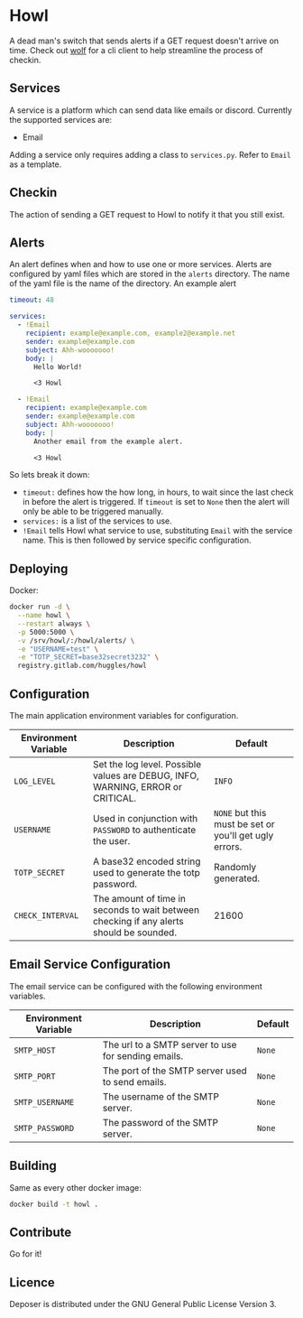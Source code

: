 # Howl
A dead man's switch that sends alerts if a GET request doesn't arrive on time.
Check out [wolf](https://github.com/huggles/wolf) for a cli client to help streamline the process of checkin.

## Services
A service is a platform which can send data like emails or discord. Currently
the supported services are:

 - Email

Adding a service only requires adding a class to `services.py`. Refer to
`Email` as a template.

## Checkin
The action of sending a GET request to Howl to notify it that you still exist.

## Alerts
An alert defines when and how to use one or more services. Alerts are
configured by yaml files which are stored in the `alerts` directory.
The name of the yaml file is the name of the directory. An example alert

```yaml
timeout: 48

services:
  - !Email
    recipient: example@example.com, example2@example.net
    sender: example@example.com
    subject: Ahh-wooooooo!
    body: |
      Hello World!

      <3 Howl

  - !Email
    recipient: example@example.com
    sender: example@example.com
    subject: Ahh-wooooooo!
    body: |
      Another email from the example alert.

      <3 Howl
```

So lets break it down:

- `timeout:` defines how the how long, in hours, to wait since the last check
in before the alert is triggered. If `timeout` is set to `None` then the alert
will only be able to be triggered manually.
- `services:` is a list of the services to use.
- `!Email` tells Howl what service to use, substituting `Email` with the service name. This is then followed by service
specific configuration.

## Deploying
Docker:

```sh
docker run -d \
  --name howl \
  --restart always \
  -p 5000:5000 \
  -v /srv/howl/:/howl/alerts/ \
  -e "USERNAME=test" \
  -e "TOTP_SECRET=base32secret3232" \
  registry.gitlab.com/huggles/howl
```

## Configuration
The main application environment variables
for configuration.

Environment Variable | Description | Default
--- | --- | ---
`LOG_LEVEL` | Set the log level. Possible values are DEBUG, INFO, WARNING, ERROR or CRITICAL. | `INFO`
`USERNAME` | Used in conjunction with `PASSWORD` to authenticate the user. | `NONE` but this must be set or you'll get ugly errors.
`TOTP_SECRET` | A base32 encoded string used to generate the totp password. | Randomly generated.
`CHECK_INTERVAL` | The amount of time in seconds to wait between checking if any alerts should be sounded. | 21600

## Email Service Configuration
The email service can be configured with the following environment variables.

Environment Variable | Description | Default
--- | --- | ---
`SMTP_HOST` | The url to a SMTP server to use for sending emails. | `None`
`SMTP_PORT` | The port of the SMTP server used to send emails. | `None`
`SMTP_USERNAME` | The username of the SMTP server. | `None`
`SMTP_PASSWORD` | The password of the SMTP server. | `None`

## Building
Same as every other docker image:

```sh
docker build -t howl .
```

## Contribute
Go for it!

## Licence
Deposer is distributed under the GNU General Public License Version 3.
